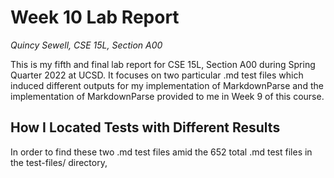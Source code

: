 # Week 10 Lab Report
*Quincy Sewell, CSE 15L, Section A00*

This is my fifth and final lab report for CSE 15L, Section A00 during Spring Quarter 2022 at UCSD. It focuses on two particular .md test files which induced different 
outputs for my implementation of MarkdownParse and the implementation of MarkdownParse provided to me in Week 9 of this course.

## How I Located Tests with Different Results
In order to find these two .md test files amid the 652 total .md test files in the test-files/ directory, 
